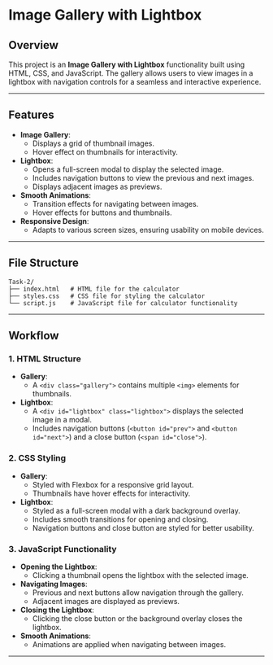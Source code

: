 # Image Gallery with Lightbox

## Overview
This project is an **Image Gallery with Lightbox** functionality built using HTML, CSS, and JavaScript. The gallery allows users to view images in a lightbox with navigation controls for a seamless and interactive experience.

---

## Features
- **Image Gallery**:
  - Displays a grid of thumbnail images.
  - Hover effect on thumbnails for interactivity.
- **Lightbox**:
  - Opens a full-screen modal to display the selected image.
  - Includes navigation buttons to view the previous and next images.
  - Displays adjacent images as previews.
- **Smooth Animations**:
  - Transition effects for navigating between images.
  - Hover effects for buttons and thumbnails.
- **Responsive Design**:
  - Adapts to various screen sizes, ensuring usability on mobile devices.

---

## File Structure
```
Task-2/
├── index.html   # HTML file for the calculator
├── styles.css   # CSS file for styling the calculator
└── script.js    # JavaScript file for calculator functionality
```

---

## Workflow

### 1. **HTML Structure**
- **Gallery**:
  - A `<div class="gallery">` contains multiple `<img>` elements for thumbnails.
- **Lightbox**:
  - A `<div id="lightbox" class="lightbox">` displays the selected image in a modal.
  - Includes navigation buttons (`<button id="prev">` and `<button id="next">`) and a close button (`<span id="close">`).

### 2. **CSS Styling**
- **Gallery**:
  - Styled with Flexbox for a responsive grid layout.
  - Thumbnails have hover effects for interactivity.
- **Lightbox**:
  - Styled as a full-screen modal with a dark background overlay.
  - Includes smooth transitions for opening and closing.
  - Navigation buttons and close button are styled for better usability.

### 3. **JavaScript Functionality**
- **Opening the Lightbox**:
  - Clicking a thumbnail opens the lightbox with the selected image.
- **Navigating Images**:
  - Previous and next buttons allow navigation through the gallery.
  - Adjacent images are displayed as previews.
- **Closing the Lightbox**:
  - Clicking the close button or the background overlay closes the lightbox.
- **Smooth Animations**:
  - Animations are applied when navigating between images.

---